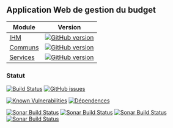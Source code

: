 
## Application Web de gestion du budget

| Module | Version |
|----------|----------|
| [IHM](https://github.com/vzwingma/gestion-budget) |  [![GitHub version](https://badge.fury.io/gh/vzwingma%2Fgestion-budget.svg)](https://badge.fury.io/gh/vzwingma%2Fgestion-budget) |
| [Communs](https://github.com/vzwingma/gestion-budget-communs) | [![GitHub version](https://badge.fury.io/gh/vzwingma%2Fgestion-budget-communs.svg)](https://badge.fury.io/gh/vzwingma%2Fgestion-budget-communs) |
| [Services](https://github.com/vzwingma/gestion-budget-services) | [![GitHub version](https://badge.fury.io/gh/vzwingma%2Fgestion-budget-services.svg)](https://badge.fury.io/gh/vzwingma%2Fgestion-budget-services)

### Statut
[![Build Status](https://api.travis-ci.org/vzwingma/gestion-budget-ihm.svg?branch=master)](https://travis-ci.org/vzwingma/gestion-budget-ihm/branches)
[![GitHub issues](https://img.shields.io/github/issues-raw/vzwingma/gestion-budget-ihm.svg?style=flat-square)](https://github.com/vzwingma/gestion-budget-ihm/issues)

[![Known Vulnerabilities](https://snyk.io/test/github/vzwingma/gestion-budget-ihm/badge.svg?targetFile=pom.xml)](https://snyk.io/test/github/vzwingma/gestion-budget-ihm?targetFile=pom.xml)
[![Dépendences](https://img.shields.io/librariesio/github/vzwingma/gestion-budget-ihm.png)](https://libraries.io/github/vzwingma/gestion-budget-ihm)

<a href="https://sonarcloud.io/dashboard?id=gestion-budget-ihm"><img alt="Sonar Build Status" src="https://sonarcloud.io/api/project_badges/measure?project=gestion-budget-ihm&metric=coverage" /></a>
<a href="https://sonarcloud.io/dashboard?id=gestion-budget-ihm"><img alt="Sonar Build Status" src="https://sonarcloud.io/api/project_badges/measure?project=gestion-budget-ihm&metric=sqale_rating" /></a>
<a href="https://sonarcloud.io/dashboard?id=gestion-budget-ihm"><img alt="Sonar Build Status" src="https://sonarcloud.io/api/project_badges/measure?project=gestion-budget-ihm&metric=reliability_rating" /></a>
<a href="https://sonarcloud.io/dashboard?id=gestion-budget-ihm"><img alt="Sonar Build Status" src="https://sonarcloud.io/api/project_badges/measure?project=gestion-budget-ihm&metric=security_rating" /></a>
